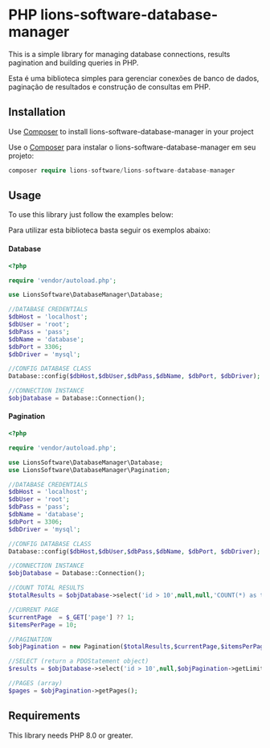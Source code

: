 
# PHP lions-software-database-manager

This is a simple library for managing database connections, results pagination and building queries in PHP.

Esta é uma biblioteca simples para gerenciar conexões de banco de dados, paginação de resultados e construção de consultas em PHP.

## Installation

Use [Composer](https://getcomposer.org/) to install lions-software-database-manager in your project

Use o [Composer](https://getcomposer.org/) para instalar o lions-software-database-manager em seu projeto:

```php
composer require lions-software/lions-software-database-manager
```

## Usage

To use this library just follow the examples below:

Para utilizar esta biblioteca basta seguir os exemplos abaixo:

#### Database
```php
<?php

require 'vendor/autoload.php';

use LionsSoftware\DatabaseManager\Database;

//DATABASE CREDENTIALS
$dbHost = 'localhost';
$dbUser = 'root';
$dbPass = 'pass';
$dbName = 'database';
$dbPort = 3306;
$dbDriver = 'mysql';

//CONFIG DATABASE CLASS
Database::config($dbHost,$dbUser,$dbPass,$dbName, $dbPort, $dbDriver);

//CONNECTION INSTANCE
$objDatabase = Database::Connection();

```

#### Pagination
```php
<?php

require 'vendor/autoload.php';

use LionsSoftware\DatabaseManager\Database;
use LionsSoftware\DatabaseManager\Pagination;

//DATABASE CREDENTIALS
$dbHost = 'localhost';
$dbUser = 'root';
$dbPass = 'pass';
$dbName = 'database';
$dbPort = 3306;
$dbDriver = 'mysql';

//CONFIG DATABASE CLASS
Database::config($dbHost,$dbUser,$dbPass,$dbName, $dbPort, $dbDriver);

//CONNECTION INSTANCE
$objDatabase = Database::Connection();

//COUNT TOTAL RESULTS
$totalResults = $objDatabase->select('id > 10',null,null,'COUNT(*) as total')->fetchObject()->total;

//CURRENT PAGE
$currentPage  = $_GET['page'] ?? 1;
$itemsPerPage = 10;

//PAGINATION
$objPagination = new Pagination($totalResults,$currentPage,$itemsPerPage);

//SELECT (return a PDOStatement object)
$results = $objDatabase->select('id > 10',null,$objPagination->getLimit());

//PAGES (array)
$pages = $objPagination->getPages();

```

## Requirements

This library needs PHP 8.0 or greater.
